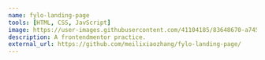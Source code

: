 ```yaml
---
name: fylo-landing-page
tools: [HTML, CSS, JavScript]
image: https://user-images.githubusercontent.com/41104185/83648670-a7455500-a5f9-11ea-911b-9616c7cd46a3.png
description: A frontendmentor practice.
external_url: https://github.com/meilixiaozhang/fylo-landing-page/
---
```

